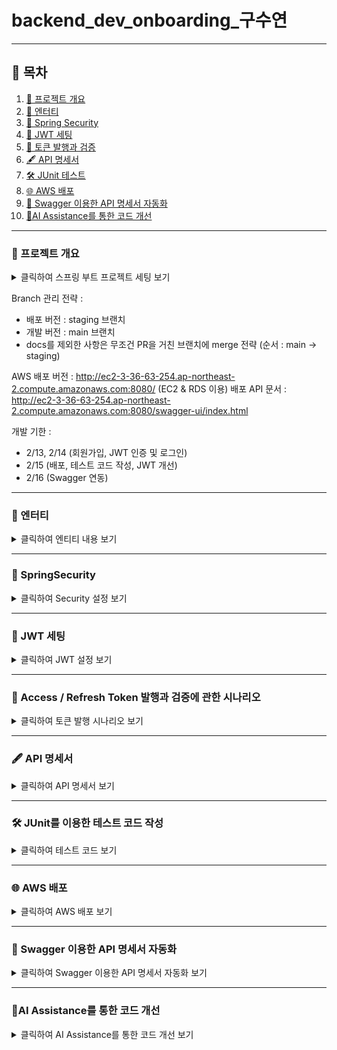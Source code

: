 # backend_dev_onboarding_구수연

---
## 📑 목차
1. [📃 프로젝트 개요](#summary)
2. [📝 엔터티](#entity)
3. [🔐 Spring Security](#-springsecurity)
4. [🔑 JWT 세팅](#jwt-setting)
5. [🔄 토큰 발행과 검증](#access-refresh)
6. [🖋 API 명세서](#api-docs)
7. [🛠 JUnit 테스트](#junit)
8. [🌐 AWS 배포 ](#deploy)
9. [🐸 Swagger 이용한 API 명세서 자동화](#swagger)
10. [🤖AI Assistance를 통한 코드 개선](#refactor)

---

<a id="summary"></a>
### 📃 프로젝트 개요

<details>

<summary>클릭하여 스프링 부트 프로젝트 세팅 보기</summary>

- Version : 3.4.2
- Language : Java 17

Dependencies
- Lombok: Getter/Setter, 생성자 등을 자동 생성하여 코드 간결화
- Spring Web: REST API 및 웹 애플리케이션 개발 지원
- Spring Boot DevTools: 코드 변경 시 자동 리스타트 및 개발 편의성 제공
- Spring Data JPA: ORM을 활용한 데이터베이스 접근 및 관리
- MySQL Driver: MySQL과의 연결을 위한 JDBC 드라이버

</details>


Branch 관리 전략 :
- 배포 버전 : staging 브랜치
- 개발 버전 : main 브랜치
- docs를 제외한 사항은 무조건 PR을 거친 브랜치에 merge 전략 (순서 : main -> staging)

AWS 배포 버전 : http://ec2-3-36-63-254.ap-northeast-2.compute.amazonaws.com:8080/
(EC2 & RDS 이용)
배포 API 문서 : http://ec2-3-36-63-254.ap-northeast-2.compute.amazonaws.com:8080/swagger-ui/index.html

개발 기한 :
- 2/13, 2/14 (회원가입, JWT 인증 및 로그인)
- 2/15 (배포, 테스트 코드 작성, JWT 개선)
- 2/16 (Swagger 연동)
---


<a id="entity"></a>
### 📝 엔터티

<details>
  <summary>클릭하여 엔티티 내용 보기</summary>

### **Member**
- `username` : 회원 고유 Username
- `password` : 회원 인증을 위한 비밀번호
- `nickname` : 회원 별명
- `createdAt`, `modifiedAt` : 회원 생성 및 수정 시기 (BaseTimeEntity 상속)

### **BaseTimeEntity**
- `createdAt` : 생성 시기
- `modifiedAt` : 수정 시기

</details>

---

### 🔐 SpringSecurity

<details>
  <summary>클릭하여 Security 설정 보기</summary>

### 1. SecurityFilterChain

```
@Bean
public SecurityFilterChain filterChain(HttpSecurity httpSecurity) throws Exception {

```
SecurityFilterChain은 Spring Security의 필터 체인을 설정하는 객체입니다. Spring Security에서는 요청에 대한 인증과 권한 부여를 필터 체인을 통해 처리합니다.

### 2. HTTP Basic 인증 비활성화

```
httpSecurity
    .httpBasic(AbstractHttpConfigurer::disable)
```
HTTP Basic 인증은 클라이언트가 username:password 형식의 인증 정보를 HTTP 헤더에 포함하여 서버에 전달하는 방식입니다. 해당 설정을 비활성화하고 header의 JWT토큰으로만 보안을 유지하고자 합니다.

### 3. CSRF 보호 비활성화

`.csrf(AbstractHttpConfigurer::disable)`

쿠키가 아닌 헤더의 Authorication에 JWT를 전송해 인증을 하기 때문에 해당 보안이 필요하지 않습니다.

### 4. JWT 필터 추가

```
.addFilterBefore(
        new JwtFilter(jwtUtil), UsernamePasswordAuthenticationFilter.class)

```

addFilterBefore() 메서드는 지정된 필터를 기존의 필터 체인에 추가하는데, UsernamePasswordAuthenticationFilter.class 이전에 JwtFilter를 추가하고 있습니다. 이렇게 하면 JWT 토큰이 먼저 검증되고, 이후 UsernamePasswordAuthenticationFilter가 인증 처리를 계속하도록 설정됩니다.

</details>

---

<a id="jwt-setting"></a>
### 🔑 JWT 세팅

<details> <summary>클릭하여 JWT 설정 보기</summary>

Spring Security에서 Filter의 역할:

요청을 가로채서 처리: 필터는 서블릿 컨테이너 내에서 요청이 컨트롤러에 도달하기 전에 또는 응답이 클라이언트로 전송되기 전에 특정 로직을 실행할 수 있게 해줍니다. Spring Security의 JwtFilter와 같은 필터는 이 시점에서 JWT 토큰의 유효성을 검사하고 인증 작업을 수행합니다.

> JwtUtil

- JWT를 생성하고(createJwt)
- 토큰에서 username, type, role (관리자 역할이 필요한다면 추후 개발 예정) 정보 추출
- 만료 여부(isExpired), accessToken 갱신 여부(isRefreshable),  확인

> JwtFilter

- 매 요청마다 JWT를 확인하고
- 유효하면 SecurityContext에 인증 정보 저장
- 만료되었거나 잘못된 토큰이면 에러 메시지 반환

</details>

---
<a id="access-refresh"></a>
### 🔄 Access / Refresh Token 발행과 검증에 관한 시나리오 <a id="access--refresh-token-발행과-검증에-관한-시나리오"></a>

<details> <summary>클릭하여 토큰 발행 시나리오 보기</summary>

> 회원가입 (NO AUTH)

- 회원가입 시에 회원별로 주기가 30일인 Refresh Token이 발행되며 저장됩니다.

> 로그인 (NO AUTH)

- 회원가입된 유저가 로그인을 한다면
- Refresh Token의 생존 여부에 따라 만료가 되기 전이라면 1시간 주기의 Access Token을 발급해줍니다.
- 만료가 다 된 Refresh Token이라면 DB의 Refresh Token을 갱신해주고 (30일 더) 1시간 주기의 Access Token을 발급해줍니다.
- 로그인 응답 Response의 body로 AccessToken을 할당합니다.
- 로그인 응답 Cookie에 refreshToken을 할당해둡니다.
- 로그인 후에는 body에 나오는 AccessToken을 프론트 측에서 저장해두고 AUTH 페이지에서 꺼내 사용하여 사용하는 시나리오입니다.

> 프로필 조회 (AUTH)

- AccessToken에서 Filter를 거쳐 추출되는 username으로 DB를 조회해 프로필 정보를 보여줍니다.
- 만료가 된 AccessToken일 때 : 401 ERROR
- 만료되기 전 AccessToken일 때 : 200 OK
- 만료되기 전인데 갱신할 수 있는 AccessToken을 때 : 202 ACCEPTED
- 헤더에 AccessToken가 아니라 RefreshToken가 들어올 때 : 403 ERROR
- 헤더에 토큰이 들어오지 않을 때 : 401 ERROR

- 프론트 측에서는 1시간 주기의 로그인 (Auth) 가능 시간을 연장시키기 위해서는
- 로그인 API (/api/members/sign)을 호출해 다시 body로 AccessToken을 받아와 헤더에 재할당 해줘 로그인을 연장해줍니다.
- 이때 보안을 위해서 프론트 측 Cookie에서 refreshToken를 꺼내 RefreshToken이 만료되었는지/Cookie에 RefreshToken이 있는지/RefreshToken의 username과 AccessToken의 username이 일치하는지
- 여부를 확인한 후에 모든 조건에 해당한다면은 갱신할 조건 (202 Accpeted)에 해당한다면 응답코드를 보내줍니다.

---
### HTTPS 로 바꿔 보안 높이는 방법 (예정)

현재는 도메인 구입 전 (HTTP 환경)일 때에는
```
- refreshTokenCookie.setSecure(true); // HTTPS에서만 전송 (보안 강화)
- refreshTokenCookie.setAttribute("SameSite", "Strict"); // CSRF 공격 방지 강화
```

로 수정해줍니다.

</details>

---
<a id="api-docs"></a>
### 🖋️ API 명세서

<details> <summary>클릭하여 API 명세서 보기</summary>

1. 회원가입
- `http://ec2-3-36-63-254.ap-northeast-2.compute.amazonaws.com:8080/api/members/signup`
- Request (Body)
```
{
    "username" : "gu01416",
    "password" : "password1234!",
    "nickname" : "sooya"
}
```
- Response (Body)
```
{
    "username": "gu01416",
    "nickname": "sooya",
    "authorities": [
        {
            "authorityName": "ROLE_USER"
        }
    ]
}
```
---

2. 로그인 </br>
- `http://ec2-3-36-63-254.ap-northeast-2.compute.amazonaws.com:8080/api/members/sign`
- Request (Body)
```
{
    "username" : "gu01416",
    "password" : "password1234!"
}
```
- Response (Body)
```
{
    "token": "eyJhbGciOiJIUzI1NiJ9...."
}
```

- Response (Cookies)
```
{
    "Cookies": "refresh=ejkhsdjsdskdjsk..."
}
```
---
3. 회원조회 </br>
- `http://ec2-3-36-63-254.ap-northeast-2.compute.amazonaws.com:8080/api/members/profile`
- Request (Header)
```
{
    "Authorization": "Bearer eyJhbGciOiJIUzI1NiJ9...",
    "Cookies": "refresh=ejkhsdjsdskdjsk..."
}
```
- Response (Body)
```
{
    "username": "gu01416",
    "nickname": "sooya"
}
```
</details>

---
<a id="junit"></a>
### 🛠️ JUnit를 이용한 테스트 코드 작성 <a id="junit를-이용한-테스트-코드-작성"></a>

<details> <summary>클릭하여 테스트 코드 보기</summary>

- 테스트 코드 메서드 이름 규칙: 응답코드_테스트 상황

> JwtUtilTest: JWT Token 관련 테스트 코드

- 토큰 생성/토큰 만료/토큰 Username 추출/토큰 타입 AccessToken인지/토큰 Refreshable할 타이밍인지/헤더에서 토큰 추출합니다.
- JwtUtil : signed된 Jwt인지 확인하는 코드 추가
- JwtFilter : ErrorResponse 응답 부분 세분화 및 refreshToken 코드 최적화
- 202 : 프론트 측에서 헤더 변경 요청일 때 (토큰은 유효할 때)
- 403 : Access Token을 사용해야 하는데 Refresh Token을 사용했을 때
- 401 : 헤더에 토큰이 없을 때
- 401 : AccessToken Refresh 시도 할 때 쿠키에 RefreshToken 존재하지 않을 때

> MemberControllerTest: 회원관련 ControllerTest

- 클래스별로 회원가입/로그인/프로필 조회 테스트 작성합니다.

No Auth (Spring Security를 적용할 필요가 없기 때문에 빠른 테스트, 단위테스트를 적용합니다. (MockitoExtension.class))
- 회원가입 : 정상 생성 (201), 이미 존재하는 username인데 생성 (409)
- 로그인 : 정상 로그인 (200), 회원 존재 안할 때 로그인 시도 (404), 비밀번호 오류 (401)
  </br>

Auth (통합 테스트를 위한 SpringExtension.class 적용합니다.)
- 프로필 조회 : 정상 조회 (200), (Auth 자체가 JWT 토큰으로 하고 있기 때문에 에러 부분은 JwtUtilTest에서 동작합니다.)
- WithMockCustomUser : 테스트 코드 동작을 위한 사용자 생성
- WithCustomMockUserSecurityContextFactory: 사용자가 통과할 SecurityContext 생성

</details>

---

<a id="deploy"></a>
### 🌐 AWS 배포 

<details> <summary>클릭하여 AWS 배포 보기</summary>

인스턴스 스펙
- Ubuntu Server 22.04 LTS 64비트
- 인스턴스 유형 : t3.small 
- 스토리지 : 30GiB

EC2 재배포
- 최초 배포에 t2.micro를 택했습니다. 
- 하지만 cpu 성능이 너무 낮았기 때문에 몇 번의 요청만으로 cpu 사용률이 100%가 되어 서버가 다운되는 문제가 발생했었습니다.
- 대안 방법이 두 가지가 있었는데 (cpu 업그레이드, 인스턴스 업그레이드) cpu 업그레이드 보다 좀 더 안정적인 방법인 인스턴스 업그레이드 방법 선택해 재배포하게 되었습니다.


스프링 부트 서버 실행
- gradle로 build 파일 생성 후 jar 파일 실행 (내장 Tomcat이 실행됩니다.)


</details>

---

<a id="swagger"></a>
### 🐸 Swagger 이용한 API 명세서 자동화

<details> <summary>클릭하여 Swagger 이용한 API 명세서 자동화 보기</summary>


배포 Swagger 주소 : http://ec2-3-36-63-254.ap-northeast-2.compute.amazonaws.com:8080/swagger-ui/indes.html
로컬 주소 : http://localhost:8080/swagger-ui/index.html

전략 : 
- 코드 가독성을 위해 실제 Controller와 SwaggerController를 분리
- 각 API 명세서에는 요청 성공 Response 예시를 보여줌
- 접속 가능 url 접근 시 자동으로 명세서 전체 페이지 : /api/v1/api-docs 로 렌더링


</details>

---

<a id="refactor"></a>
### 🤖AI Assistance를 통한 코드 개선

<details> 
<summary>클릭하여 AI Assistance를 통한 코드 개선 보기</summary>

피드백
```
이전: 비밀번호가 임의로 설정되어도 시스템이 이를 확인하지 않았습니다. 이는 약한 비밀번호가 사용될 위험이 있음을 의미합니다.
변경 후: 비밀번호의 복잡성(대문자, 숫자, 특수문자 등)을 검사하고, 이 규칙을 만족하지 않으면 예외를 발생시켜 저장되지 않게 만듭니다. 이렇게 함으로써 보안이 강화됩니다.
```

추가(개선)한 코드 부분 (MemberService > signup)
```
String password = requestDto.getPassword();
if (!isValidPassword(password)) {
    throw new IllegalArgumentException("비밀번호는 최소 8자 이상, 대소문자, 숫자, 특수문자를 포함해야 합니다.");
}

private boolean isValidPassword(String password) {

    String regex = "^(?=.*[a-z])(?=.*[A-Z])(?=.*\\d)(?=.*[@$!%*?&])[A-Za-z\\d@$!%*?&]{8,}$";
    Pattern pattern = Pattern.compile(regex);
    return pattern.matcher(password).matches();
}

```



</details>